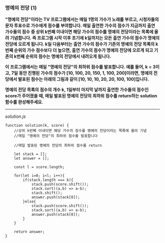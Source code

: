 ### 명예의 전당 (1)

**"명예의 전당"이라는 TV 프로그램에서는 매일 1명의 가수가 노래를 부르고, 시청자들의 문자 투표수로 가수에게 점수를 부여합니다. 매일 출연한 가수의 점수가 지금까지 출연 가수들의 점수 중 상위 k번째 이내이면 해당 가수의 점수를 명예의 전당이라는 목록에 올려 기념합니다. 즉 프로그램 시작 이후 초기에 k일까지는 모든 출연 가수의 점수가 명예의 전당에 오르게 됩니다. k일 다음부터는 출연 가수의 점수가 기존의 명예의 전당 목록의 k번째 순위의 가수 점수보다 더 높으면, 출연 가수의 점수가 명예의 전당에 오르게 되고 기존의 k번째 순위의 점수는 명예의 전당에서 내려오게 됩니다.**

**이 프로그램에서는 매일 "명예의 전당"의 최하위 점수를 발표합니다. 예를 들어, k = 3이고, 7일 동안 진행된 가수의 점수가 [10, 100, 20, 150, 1, 100, 200]이라면, 명예의 전당에서 발표된 점수는 아래의 그림과 같이 [10, 10, 10, 20, 20, 100, 100]입니다.**

**명예의 전당 목록의 점수의 개수 k, 1일부터 마지막 날까지 출연한 가수들의 점수인 score가 주어졌을 때, 매일 발표된 명예의 전당의 최하위 점수를 return하는 solution 함수를 완성해주세요.**

---

_solution.js_

```
function solution(k, score) {
    //상위 k번째 이내이면 해당 가수의 점수를 명예의 전당이라는 목록에 올려 기념
    //매일 "명예의 전당"의 최하위 점수를 발표합니다

    //매일 발표된 명예의 전당의 최하위 점수를 return

    let stack = [];
    let answer = [];

    const l = score.length;

    for(let i=0; i<l; i++){
        if(stack.length === k){
            stack.push(score.shift());
            stack.sort((a,b) => a-b);
            stack.shift();
            answer.push(stack[0]);
        }else{
            stack.push(score.shift());
            stack.sort((a,b) => a-b);
            answer.push(stack[0]);
        }
    }

    return answer;
}
```
